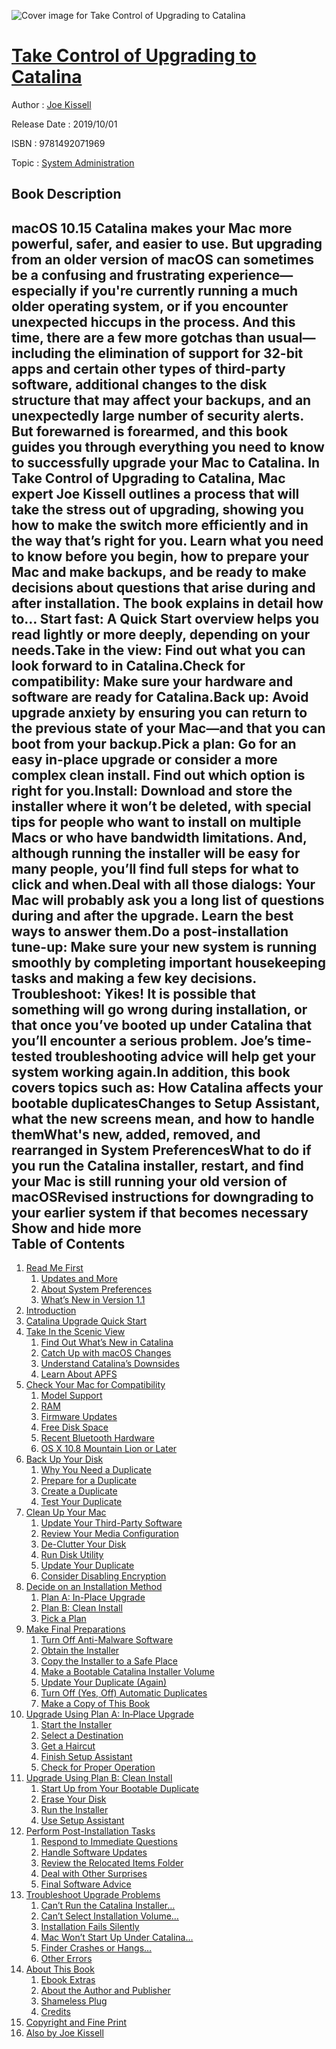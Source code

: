 ![Cover image for Take Control of Upgrading to Catalina](https://imgdetail.ebookreading.net/cover/cover/20200215/EB9781492071969.jpg)

[Take Control of Upgrading to Catalina](https://ebookreading.net/view/book/Take+Control+of+Upgrading+to+Catalina-EB9781492071969_1.html "Take Control of Upgrading to Catalina")
====================================================================================================================

Author : [Joe Kissell](https://ebookreading.net/search/author/Joe+Kissell)

Release Date : 2019/10/01

ISBN : 9781492071969

Topic : [System Administration](https://ebookreading.net/search/category/system-administration)

Book Description
-----------------

 macOS 10.15 Catalina makes your Mac more powerful, safer, and easier to use. But upgrading from an older version of macOS can sometimes be a confusing and frustrating experience—especially if you're currently running a much older operating system, or if you encounter unexpected hiccups in the process. And this time, there are a few more gotchas than usual—including the elimination of support for 32-bit apps and certain other types of third-party software, additional changes to the disk structure that may affect your backups, and an unexpectedly large number of security alerts. But forewarned is forearmed, and this book guides you through everything you need to know to successfully upgrade your Mac to Catalina.
In Take Control of Upgrading to Catalina, Mac expert Joe Kissell outlines a process that will take the stress out of upgrading, showing you how to make the switch more efficiently and in the way that’s right for you. Learn what you need to know before you begin, how to prepare your Mac and make backups, and be ready to make decisions about questions that arise during and after installation.
The book explains in detail how to…
Start fast: A Quick Start overview helps you read lightly or more deeply, depending on your needs.Take in the view: Find out what you can look forward to in Catalina.Check for compatibility: Make sure your hardware and software are ready for Catalina.Back up: Avoid upgrade anxiety by ensuring you can return to the previous state of your Mac—and that you can boot from your backup.Pick a plan: Go for an easy in-place upgrade or consider a more complex clean install. Find out which option is right for you.Install: Download and store the installer where it won’t be deleted, with special tips for people who want to install on multiple Macs or who have bandwidth limitations. And, although running the installer will be easy for many people, you’ll find full steps for what to click and when.Deal with all those dialogs: Your Mac will probably ask you a long list of questions during and after the upgrade. Learn the best ways to answer them.Do a post-installation tune-up: Make sure your new system is running smoothly by completing important housekeeping tasks and making a few key decisions. Troubleshoot: Yikes! It is possible that something will go wrong during installation, or that once you’ve booted up under Catalina that you’ll encounter a serious problem. Joe’s time-tested troubleshooting advice will help get your system working again.In addition, this book covers topics such as:
How Catalina affects your bootable duplicatesChanges to Setup Assistant, what the new screens mean, and how to handle themWhat's new, added, removed, and rearranged in System PreferencesWhat to do if you run the Catalina installer, restart, and find your Mac is still running your old version of macOSRevised instructions for downgrading to your earlier system if that becomes necessary        Show and hide more                
Table of Contents
-----------------

1. [Read Me First](https://ebookreading.net/view/book/Take+Control+of+Upgrading+to+Catalina-EB9781492071969_4.html#ReadMeFirst)
    1. [Updates and More](https://ebookreading.net/view/book/Take+Control+of+Upgrading+to+Catalina-EB9781492071969_4.html#UpdatesandMore)
    1. [About System Preferences](https://ebookreading.net/view/book/Take+Control+of+Upgrading+to+Catalina-EB9781492071969_4.html#AboutSystemPreferen)
    1. [What’s New in Version 1.1](https://ebookreading.net/view/book/Take+Control+of+Upgrading+to+Catalina-EB9781492071969_4.html#WhatsNewinVersion11)
1. [Introduction](https://ebookreading.net/view/book/Take+Control+of+Upgrading+to+Catalina-EB9781492071969_5.html#Introduction)
1. [Catalina Upgrade Quick Start](https://ebookreading.net/view/book/Take+Control+of+Upgrading+to+Catalina-EB9781492071969_6.html#CatalinaUpgradeQuic)
1. [Take In the Scenic View](https://ebookreading.net/view/book/Take+Control+of+Upgrading+to+Catalina-EB9781492071969_7.html#TakeIntheScenicView)
    1. [Find Out What’s New in Catalina](https://ebookreading.net/view/book/Take+Control+of+Upgrading+to+Catalina-EB9781492071969_7.html#FindOutWhatsNewinCa)
    1. [Catch Up with macOS Changes](https://ebookreading.net/view/book/Take+Control+of+Upgrading+to+Catalina-EB9781492071969_7.html#CatchUpwithmacOSCha)
    1. [Understand Catalina’s Downsides](https://ebookreading.net/view/book/Take+Control+of+Upgrading+to+Catalina-EB9781492071969_7.html#UnderstandCatalinas)
    1. [Learn About APFS](https://ebookreading.net/view/book/Take+Control+of+Upgrading+to+Catalina-EB9781492071969_7.html#LearnAboutAPFS)
1. [Check Your Mac for Compatibility](https://ebookreading.net/view/book/Take+Control+of+Upgrading+to+Catalina-EB9781492071969_8.html#CheckYourMacforComp)
    1. [Model Support](https://ebookreading.net/view/book/Take+Control+of+Upgrading+to+Catalina-EB9781492071969_8.html#ModelSupport)
    1. [RAM](https://ebookreading.net/view/book/Take+Control+of+Upgrading+to+Catalina-EB9781492071969_8.html#RAM)
    1. [Firmware Updates](https://ebookreading.net/view/book/Take+Control+of+Upgrading+to+Catalina-EB9781492071969_8.html#FirmwareUpdates)
    1. [Free Disk Space](https://ebookreading.net/view/book/Take+Control+of+Upgrading+to+Catalina-EB9781492071969_8.html#FreeDiskSpace)
    1. [Recent Bluetooth Hardware](https://ebookreading.net/view/book/Take+Control+of+Upgrading+to+Catalina-EB9781492071969_8.html#RecentBluetoothHard)
    1. [OS X 10.8 Mountain Lion or Later](https://ebookreading.net/view/book/Take+Control+of+Upgrading+to+Catalina-EB9781492071969_8.html#OSX108MountainLiono)
1. [Back Up Your Disk](https://ebookreading.net/view/book/Take+Control+of+Upgrading+to+Catalina-EB9781492071969_9.html#BackUpYourDisk)
    1. [Why You Need a Duplicate](https://ebookreading.net/view/book/Take+Control+of+Upgrading+to+Catalina-EB9781492071969_9.html#WhyYouNeedaDuplicat)
    1. [Prepare for a Duplicate](https://ebookreading.net/view/book/Take+Control+of+Upgrading+to+Catalina-EB9781492071969_9.html#PrepareforaDuplicat)
    1. [Create a Duplicate](https://ebookreading.net/view/book/Take+Control+of+Upgrading+to+Catalina-EB9781492071969_9.html#CreateaDuplicate)
    1. [Test Your Duplicate](https://ebookreading.net/view/book/Take+Control+of+Upgrading+to+Catalina-EB9781492071969_9.html#TestYourDuplicate)
1. [Clean Up Your Mac](https://ebookreading.net/view/book/Take+Control+of+Upgrading+to+Catalina-EB9781492071969_10.html#CleanUpYourMac)
    1. [Update Your Third-Party Software](https://ebookreading.net/view/book/Take+Control+of+Upgrading+to+Catalina-EB9781492071969_10.html#UpdateYourThirdPart)
    1. [Review Your Media Configuration](https://ebookreading.net/view/book/Take+Control+of+Upgrading+to+Catalina-EB9781492071969_10.html#ReviewYourMediaConf)
    1. [De-Clutter Your Disk](https://ebookreading.net/view/book/Take+Control+of+Upgrading+to+Catalina-EB9781492071969_10.html#DeClutterYourDisk)
    1. [Run Disk Utility](https://ebookreading.net/view/book/Take+Control+of+Upgrading+to+Catalina-EB9781492071969_10.html#RunDiskUtility)
    1. [Update Your Duplicate](https://ebookreading.net/view/book/Take+Control+of+Upgrading+to+Catalina-EB9781492071969_10.html#UpdateYourDuplicate)
    1. [Consider Disabling Encryption](https://ebookreading.net/view/book/Take+Control+of+Upgrading+to+Catalina-EB9781492071969_10.html#ConsiderDisablingEn)
1. [Decide on an Installation Method](https://ebookreading.net/view/book/Take+Control+of+Upgrading+to+Catalina-EB9781492071969_11.html#DecideonanInstallat)
    1. [Plan A: In-Place Upgrade](https://ebookreading.net/view/book/Take+Control+of+Upgrading+to+Catalina-EB9781492071969_11.html#PlanAInPlaceUpgrade)
    1. [Plan B: Clean Install](https://ebookreading.net/view/book/Take+Control+of+Upgrading+to+Catalina-EB9781492071969_11.html#PlanBCleanInstall)
    1. [Pick a Plan](https://ebookreading.net/view/book/Take+Control+of+Upgrading+to+Catalina-EB9781492071969_11.html#PickaPlan)
1. [Make Final Preparations](https://ebookreading.net/view/book/Take+Control+of+Upgrading+to+Catalina-EB9781492071969_12.html#MakeFinalPreparatio)
    1. [Turn Off Anti-Malware Software](https://ebookreading.net/view/book/Take+Control+of+Upgrading+to+Catalina-EB9781492071969_12.html#TurnOffAntiMalwareS)
    1. [Obtain the Installer](https://ebookreading.net/view/book/Take+Control+of+Upgrading+to+Catalina-EB9781492071969_12.html#ObtaintheInstaller)
    1. [Copy the Installer to a Safe Place](https://ebookreading.net/view/book/Take+Control+of+Upgrading+to+Catalina-EB9781492071969_12.html#CopytheInstallertoa)
    1. [Make a Bootable Catalina Installer Volume](https://ebookreading.net/view/book/Take+Control+of+Upgrading+to+Catalina-EB9781492071969_12.html#MakeaBootableCatali)
    1. [Update Your Duplicate (Again)](https://ebookreading.net/view/book/Take+Control+of+Upgrading+to+Catalina-EB9781492071969_12.html#UpdateYourDuplicate)
    1. [Turn Off (Yes, Off) Automatic Duplicates](https://ebookreading.net/view/book/Take+Control+of+Upgrading+to+Catalina-EB9781492071969_12.html#TurnOffYesOffAutoma)
    1. [Make a Copy of This Book](https://ebookreading.net/view/book/Take+Control+of+Upgrading+to+Catalina-EB9781492071969_12.html#MakeaCopyofThisBook)
1. [Upgrade Using Plan A: In‑Place Upgrade](https://ebookreading.net/view/book/Take+Control+of+Upgrading+to+Catalina-EB9781492071969_13.html#UpgradeUsingPlanAIn)
    1. [Start the Installer](https://ebookreading.net/view/book/Take+Control+of+Upgrading+to+Catalina-EB9781492071969_13.html#StarttheInstaller)
    1. [Select a Destination](https://ebookreading.net/view/book/Take+Control+of+Upgrading+to+Catalina-EB9781492071969_13.html#SelectaDestination)
    1. [Get a Haircut](https://ebookreading.net/view/book/Take+Control+of+Upgrading+to+Catalina-EB9781492071969_13.html#GetaHaircut)
    1. [Finish Setup Assistant](https://ebookreading.net/view/book/Take+Control+of+Upgrading+to+Catalina-EB9781492071969_13.html#FinishSetupAssistan)
    1. [Check for Proper Operation](https://ebookreading.net/view/book/Take+Control+of+Upgrading+to+Catalina-EB9781492071969_13.html#CheckforProperOpera)
1. [Upgrade Using Plan B: Clean Install](https://ebookreading.net/view/book/Take+Control+of+Upgrading+to+Catalina-EB9781492071969_14.html#UpgradeUsingPlanBCl)
    1. [Start Up from Your Bootable Duplicate](https://ebookreading.net/view/book/Take+Control+of+Upgrading+to+Catalina-EB9781492071969_14.html#StartUpfromYourBoot)
    1. [Erase Your Disk](https://ebookreading.net/view/book/Take+Control+of+Upgrading+to+Catalina-EB9781492071969_14.html#EraseYourDisk)
    1. [Run the Installer](https://ebookreading.net/view/book/Take+Control+of+Upgrading+to+Catalina-EB9781492071969_14.html#RuntheInstaller)
    1. [Use Setup Assistant](https://ebookreading.net/view/book/Take+Control+of+Upgrading+to+Catalina-EB9781492071969_14.html#UseSetupAssistant)
1. [Perform Post-Installation Tasks](https://ebookreading.net/view/book/Take+Control+of+Upgrading+to+Catalina-EB9781492071969_15.html#PerformPostInstalla)
    1. [Respond to Immediate Questions](https://ebookreading.net/view/book/Take+Control+of+Upgrading+to+Catalina-EB9781492071969_15.html#RespondtoImmediateQ)
    1. [Handle Software Updates](https://ebookreading.net/view/book/Take+Control+of+Upgrading+to+Catalina-EB9781492071969_15.html#HandleSoftwareUpdat)
    1. [Review the Relocated Items Folder](https://ebookreading.net/view/book/Take+Control+of+Upgrading+to+Catalina-EB9781492071969_15.html#ReviewtheRelocatedI)
    1. [Deal with Other Surprises](https://ebookreading.net/view/book/Take+Control+of+Upgrading+to+Catalina-EB9781492071969_15.html#DealwithOtherSurpri)
    1. [Final Software Advice](https://ebookreading.net/view/book/Take+Control+of+Upgrading+to+Catalina-EB9781492071969_15.html#FinalSoftwareAdvice)
1. [Troubleshoot Upgrade Problems](https://ebookreading.net/view/book/Take+Control+of+Upgrading+to+Catalina-EB9781492071969_16.html#TroubleshootUpgrade)
    1. [Can’t Run the Catalina Installer…](https://ebookreading.net/view/book/Take+Control+of+Upgrading+to+Catalina-EB9781492071969_16.html#CantRuntheCatalinaI)
    1. [Can’t Select Installation Volume…](https://ebookreading.net/view/book/Take+Control+of+Upgrading+to+Catalina-EB9781492071969_16.html#CantSelectInstallat)
    1. [Installation Fails Silently](https://ebookreading.net/view/book/Take+Control+of+Upgrading+to+Catalina-EB9781492071969_16.html#InstallationFailsSi)
    1. [Mac Won’t Start Up Under Catalina…](https://ebookreading.net/view/book/Take+Control+of+Upgrading+to+Catalina-EB9781492071969_16.html#MacWontStartUpUnder)
    1. [Finder Crashes or Hangs…](https://ebookreading.net/view/book/Take+Control+of+Upgrading+to+Catalina-EB9781492071969_16.html#FinderCrashesorHang)
    1. [Other Errors](https://ebookreading.net/view/book/Take+Control+of+Upgrading+to+Catalina-EB9781492071969_16.html#OtherErrors)
1. [About This Book](https://ebookreading.net/view/book/Take+Control+of+Upgrading+to+Catalina-EB9781492071969_17.html#AboutThisBook)
    1. [Ebook Extras](https://ebookreading.net/view/book/Take+Control+of+Upgrading+to+Catalina-EB9781492071969_17.html#EbookExtras)
    1. [About the Author and Publisher](https://ebookreading.net/view/book/Take+Control+of+Upgrading+to+Catalina-EB9781492071969_17.html#AbouttheAuthorandPu)
    1. [Shameless Plug](https://ebookreading.net/view/book/Take+Control+of+Upgrading+to+Catalina-EB9781492071969_17.html#ShamelessPlug)
    1. [Credits](https://ebookreading.net/view/book/Take+Control+of+Upgrading+to+Catalina-EB9781492071969_17.html#Credits)
1. [Copyright and Fine Print](https://ebookreading.net/view/book/Take+Control+of+Upgrading+to+Catalina-EB9781492071969_18.html#CopyrightandFinePri)
1. [Also by Joe Kissell](https://ebookreading.net/view/book/Take+Control+of+Upgrading+to+Catalina-EB9781492071969_19.html#AlsobyJoeKissell)

